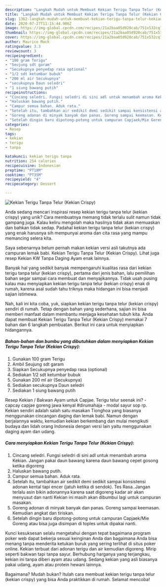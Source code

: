 ```yaml
---
description: "Langkah Mudah untuk Membuat Kekian Terigu Tanpa Telur (Kekian Crispy) Anti Gagal"
title: "Langkah Mudah untuk Membuat Kekian Terigu Tanpa Telur (Kekian Crispy) Anti Gagal"
slug: 1362-langkah-mudah-untuk-membuat-kekian-terigu-tanpa-telur-kekian-crispy-anti-gagal
date: 2020-07-27T11:15:44.906Z
image: https://img-global.cpcdn.com/recipes/21a2baa05d920cab/751x532cq70/kekian-terigu-tanpa-telur-kekian-crispy-foto-resep-utama.jpg
thumbnail: https://img-global.cpcdn.com/recipes/21a2baa05d920cab/751x532cq70/kekian-terigu-tanpa-telur-kekian-crispy-foto-resep-utama.jpg
cover: https://img-global.cpcdn.com/recipes/21a2baa05d920cab/751x532cq70/kekian-terigu-tanpa-telur-kekian-crispy-foto-resep-utama.jpg
author: Maurice Mack
ratingvalue: 3.3
reviewcount: 3
recipeingredient:
- "100 gram Terigu"
- "Seujung sdt garam"
- "Secukupnya penyedap rasa optional"
- "1/2 sdt ketumbar bubuk"
- "200 ml air Secukupnya"
- "secukupnya Daun seledri"
- "1 siung bawang putih"
recipeinstructions:
- "Cincang seledri. Fungsi seledri di sini adl untuk menambah aroma Kekian. Jangan pakai daun bawang karena daun bawang cepet gosong ketika digoreng"
- "Haluskan bawang putih."
- "Campur semua bahan. Aduk rata."
- "Setelah itu, tambahkan air sedikit demi sedikit sampai konsistensi adonan kental tapi encer (jatuh ketika di sendok). Tes Rasa..Jangan terlalu asin bikin adonannya karena saat digoreng kadar air akan menyusut dan nanti Kekian ini masih akan dibumbui lagi untuk campuran masakan."
- "Goreng adonan di minyak banyak dan panas. Goreng sampai keemasan. Kemudian angkat dan tiriskan."
- "Setelah dingin baru dipotong-potong untuk campuran Capjaek/Mie Goreng atau bisa juga disimpan di toples untuk dipakai nanti."
categories:
- Resep
tags:
- kekian
- terigu
- tanpa

katakunci: kekian terigu tanpa 
nutrition: 254 calories
recipecuisine: Indonesian
preptime: "PT18M"
cooktime: "PT35M"
recipeyield: "4"
recipecategory: Dessert

---
```



![Kekian Terigu Tanpa Telur (Kekian Crispy)](https://img-global.cpcdn.com/recipes/21a2baa05d920cab/751x532cq70/kekian-terigu-tanpa-telur-kekian-crispy-foto-resep-utama.jpg)

Anda sedang mencari inspirasi resep kekian terigu tanpa telur (kekian crispy) yang unik? Cara membuatnya memang tidak terlalu sulit namun tidak gampang juga. Kalau keliru mengolah maka hasilnya tidak akan memuaskan dan bahkan tidak sedap. Padahal kekian terigu tanpa telur (kekian crispy) yang enak harusnya sih mempunyai aroma dan cita rasa yang mampu memancing selera kita.

Saya sebenarnya belum pernah makan kekian versi asli takutnya ada campuran lemak babi. Kekian Terigu Tanpa Telur (Kekian Crispy). Lihat juga resep Kekian KW Tanpa Daging Ayam enak lainnya.

Banyak hal yang sedikit banyak mempengaruhi kualitas rasa dari kekian terigu tanpa telur (kekian crispy), pertama dari jenis bahan, lalu pemilihan bahan segar sampai cara membuat dan menyajikannya. Tidak usah pusing kalau mau menyiapkan kekian terigu tanpa telur (kekian crispy) enak di rumah, karena asal sudah tahu triknya maka hidangan ini bisa menjadi sajian istimewa.


Nah, kali ini kita coba, yuk, siapkan kekian terigu tanpa telur (kekian crispy) sendiri di rumah. Tetap dengan bahan yang sederhana, sajian ini bisa memberi manfaat dalam membantu menjaga kesehatan tubuh kita. Anda dapat membuat Kekian Terigu Tanpa Telur (Kekian Crispy) memakai 7 bahan dan 6 langkah pembuatan. Berikut ini cara untuk menyiapkan hidangannya.

<!--inarticleads1-->

##### Bahan-bahan dan bumbu yang dibutuhkan dalam menyiapkan Kekian Terigu Tanpa Telur (Kekian Crispy):

1. Gunakan 100 gram Terigu
1. Ambil Seujung sdt garam
1. Siapkan Secukupnya penyedap rasa (optional)
1. Sediakan 1/2 sdt ketumbar bubuk
1. Gunakan 200 ml air (Secukupnya)
1. Sediakan secukupnya Daun seledri
1. Sediakan 1 siung bawang putih


Resep Kekian / Bakwan Ayam untuk Capjae. Terigu telur seenak ini? - capcay capjae goreng jawa kenyal #dirumahaja - modal sayur sop rp. Kekian sendiri adalah salah satu masakan Tionghoa yang biasanya menggunakan cincangan daging dan lemak babi. Namun dengan berjalannya waktu, kemudian kekian berkembang dan mulai mengikuti budaya dan lidah orang Indonesia dengan versi lain yaitu menggunakan daging ayam dan udang. 

<!--inarticleads2-->

##### Cara menyiapkan Kekian Terigu Tanpa Telur (Kekian Crispy):

1. Cincang seledri. Fungsi seledri di sini adl untuk menambah aroma Kekian. Jangan pakai daun bawang karena daun bawang cepet gosong ketika digoreng
1. Haluskan bawang putih.
1. Campur semua bahan. Aduk rata.
1. Setelah itu, tambahkan air sedikit demi sedikit sampai konsistensi adonan kental tapi encer (jatuh ketika di sendok). Tes Rasa..Jangan terlalu asin bikin adonannya karena saat digoreng kadar air akan menyusut dan nanti Kekian ini masih akan dibumbui lagi untuk campuran masakan.
1. Goreng adonan di minyak banyak dan panas. Goreng sampai keemasan. Kemudian angkat dan tiriskan.
1. Setelah dingin baru dipotong-potong untuk campuran Capjaek/Mie Goreng atau bisa juga disimpan di toples untuk dipakai nanti.


Kunci kesuksesan selalu mengetahui dengan tepat bagaimana program poker web dapat bekerja sesuai keinginan Anda dan bagaimana Anda bisa menang tanpa menderita ketukan buruk yang sering terlihat di situs poker online. Kekian terbuat dari adonan terigu dan air kemudian digoreng. Mirip seperti bakwan tapi tanpa sayur. Berhubung harganya yang terjangkau, kekian ini tanpa diberi ayam atau udang. Sedang kekian yang asli biasanya pakai udang, ayam atau protein hewani lainnya. 

Bagaimana? Mudah bukan? Itulah cara membuat kekian terigu tanpa telur (kekian crispy) yang bisa Anda praktikkan di rumah. Selamat mencoba!
